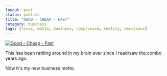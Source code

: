 ```yaml
---
layout: post
status: publish
title: "GOOD - CHEAP - FAST"
category: business
tags: [linux, motto, business, compromise, reality, decisions]
---
```


[![Good - Cheap - Fast](http://farm3.static.flickr.com/2118/1548924212_e6ad85fdbc_o.jpg)](http://farm3.static.flickr.com/2118/1548924212_e6ad85fdbc_o.jpg)

This has been rattling around in my brain ever since I read/saw the combo years ago.

Now it's my new business motto.
